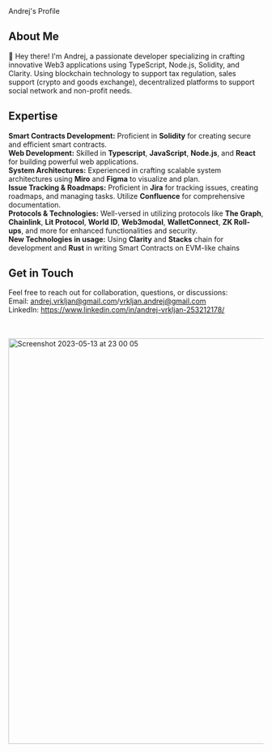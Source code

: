 

<div align="left"
     
# Andrej's Profile

## About Me
👋 Hey there! I'm Andrej, a passionate developer specializing in crafting innovative Web3 applications using TypeScript, Node.js, Solidity, and Clarity. Using blockchain technology to support tax regulation, sales support (crypto and goods exchange), decentralized platforms to support social network and non-profit needs.

## Expertise
 **Smart Contracts Development:** Proficient in **Solidity** for creating secure and efficient smart contracts.<br>
 **Web Development:** Skilled in **Typescript**, **JavaScript**, **Node.js**, and **React** for building powerful web applications.<br>
 **System Architectures:** Experienced in crafting scalable system architectures using **Miro** and **Figma** to visualize and plan.<br>
 **Issue Tracking & Roadmaps:** Proficient in **Jira** for tracking issues, creating roadmaps, and managing tasks. Utilize **Confluence** for comprehensive documentation.<br>
 **Protocols & Technologies:** Well-versed in utilizing protocols like **The Graph**, **Chainlink**, **Lit Protocol**, **World ID**, **Web3modal**, **WalletConnect**, **ZK Roll-ups**, and more for enhanced functionalities and security.<br>
 **New Technologies in usage:** Using **Clarity** and **Stacks** chain for development and **Rust** in writing Smart Contracts on EVM-like chains


## Get in Touch
Feel free to reach out for collaboration, questions, or discussions:<br>
 Email: andrej.vrkljan@gmail.com/vrkljan.andrej@gmail.com<br>
 LinkedIn: https://www.linkedin.com/in/andrej-vrkljan-253212178/<br>

<br>
<br>

     




     
<img width="800" alt="Screenshot 2023-05-13 at 23 00 05" src="https://github.com/Andrej656/Andrej656/assets/98988595/86c6856f-fbf8-4515-aaa2-6903316fd38e">     


</div>   



